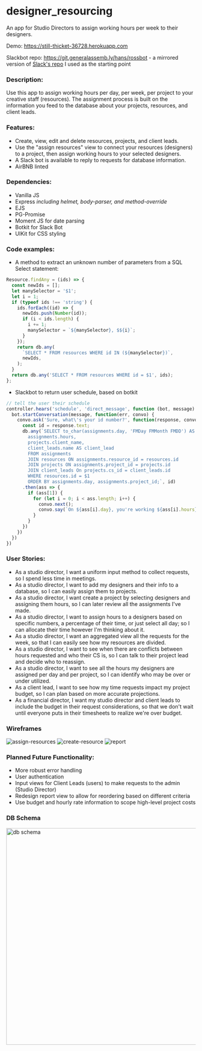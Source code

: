 # designer_resourcing
An app for Studio Directors to assign working hours per week to their designers.

Demo:
https://still-thicket-36728.herokuapp.com

Slackbot repo:
https://git.generalassemb.ly/hans/rossbot - a mirrored version of [Slack's repo](https://github.com/slackapi/easy-peasy-bot) I used as the starting point

### Description:
Use this app to assign working hours per day, per week, per project to your creative staff (resources). The assignment process is built on the information you feed to the database about your projects, resources, and client leads.


### Features:

- Create, view, edit and delete resources, projects, and client leads.
- Use the "assign resources" view to connect your resources (designers) to a project, then assign working hours to your selected designers.
- A Slack bot is available to reply to requests for database information. 
- AirBNB linted

### Dependencies:

- Vanilla JS
- Express *including helmet, body-parser, and method-override*
- EJS
- PG-Promise
- Moment JS for date parsing
- Botkit for Slack Bot
- UIKit for CSS styling

### Code examples:

- A method to extract an unknown number of parameters from a SQL Select statement:
```javascript
Resource.findAny = (ids) => {
  const newIds = [];
  let manySelector = '$1';
  let i = 1;
  if (typeof ids !== 'string') {
    ids.forEach((id) => {
      newIds.push(Number(id));
      if (i < ids.length) {
        i += 1;
        manySelector = `${manySelector}, $${i}`;
      }
    });
    return db.any(
      `SELECT * FROM resources WHERE id IN (${manySelector})`,
      newIds,
    );
  }
  return db.any('SELECT * FROM resources WHERE id = $1', ids);
};
```

- Slackbot to return user schedule, based on botkit
```javascript
// tell the user their schedule
controller.hears('schedule', 'direct_message', function (bot, message) {
  bot.startConversation(message, function(err, convo) {
    convo.ask('Sure, what\'s your id number?', function(response, convo) {
      const id = response.text;
      db.any(`SELECT to_char(assignments.day, 'FMDay FMMonth FMDD') AS day,
        assignments.hours,
        projects.client_name,
        client_leads.name AS client_lead
        FROM assignments
        JOIN resources ON assignments.resource_id = resources.id
        JOIN projects ON assignments.project_id = projects.id
        JOIN client_leads On projects.cs_id = client_leads.id
        WHERE resources.id = $1
        ORDER BY assignments.day, assignments.project_id;`, id)
      .then(ass => {
        if (ass[1]) {
          for (let i = 0; i < ass.length; i++) {
            convo.next();
            convo.say(`On ${ass[i].day}, you're working ${ass[i].hours} hours on ${ass[i].client_name} with ${ass[i].client_lead}`)
          }
        }
      })
    })
  })
})
```

### User Stories:

- As a studio director, I want a uniform input method to collect requests, so I spend less time in 
meetings.
- As a studio director, I want to add my designers and their info to a database, so I can easily assign them to projects.
- As a studio director, I want create a project by selecting designers and assigning them hours, so I can later review all the assignments I've made.
- As a studio director, I want to assign hours to a designers based on specific numbers, a percentage of their time, or just select all day; so I can allocate their time however I'm thinking about it.
- As a studio director, I want an aggregated view all the requests for the week, so that I can easily see how my resources are divided.
- As a studio director, I want to see when there are conflicts between hours requested and who their CS is, so I can talk to their project lead and decide who to reassign.
- As a studio director, I want to see all the hours my designers are assigned per day and per project, so I can identify who may be over or under utilized.
- As a client lead, I want to see how my time requests impact my project budget, so I can plan based on more accurate projections.
- As a financial director, I want my studio director and client leads to include the budget in their request considerations, so that we don't wait until everyone puts in their timesheets to realize we're over budget.

### Wireframes

![assign-resources](https://git.generalassemb.ly/storage/user/9428/files/3b5ea71c-3759-11e8-949e-949efcfd87fe)
![create-resource](https://git.generalassemb.ly/storage/user/9428/files/3b83a6a2-3759-11e8-85a0-28744d21a09e)
![report](https://git.generalassemb.ly/storage/user/9428/files/3bada0ce-3759-11e8-9311-e51db9b8a3f3)

### Planned Future Functionality:

- More robust error handling
- User authentication
- Input views for Client Leads (users) to make requests to the admin (Studio Director)
- Redesign report view to allow for reordering based on different criteria
- Use budget and hourly rate information to scope high-level project costs

### DB Schema

<img width="575" alt="db schema" src="https://git.generalassemb.ly/storage/user/9428/files/d88e1e00-31b9-11e8-8c16-cfd574d40fe0">
